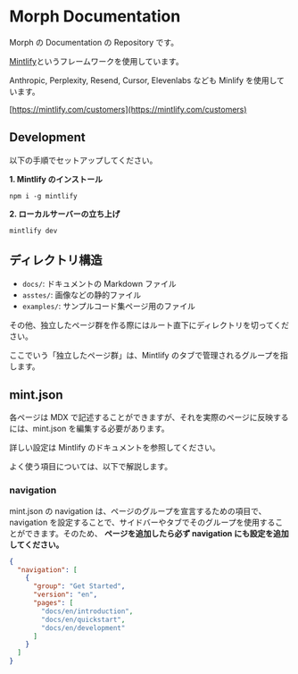 # Morph Documentation

Morph の Documentation の Repository です。

[Mintlify](https://mintlify.com/docs/quickstart)というフレームワークを使用しています。

Anthropic, Perplexity, Resend, Cursor, Elevenlabs なども Minlify を使用しています。

[https://mintlify.com/customers](https://mintlify.com/customers)

## Development

以下の手順でセットアップしてください。

**1. Mintlify のインストール**

```
npm i -g mintlify
```

**2. ローカルサーバーの立ち上げ**

```
mintlify dev
```

## ディレクトリ構造

- `docs/`: ドキュメントの Markdown ファイル
- `asstes/`: 画像などの静的ファイル
- `examples/`: サンプルコード集ページ用のファイル

その他、独立したページ群を作る際にはルート直下にディレクトリを切ってください。

ここでいう「独立したページ群」は、Mintlify のタブで管理されるグループを指します。

## mint.json

各ページは MDX で記述することができますが、それを実際のページに反映するには、mint.json を編集する必要があります。

詳しい設定は Mintlify のドキュメントを参照してください。

よく使う項目については、以下で解説します。

### navigation

mint.json の navigation は、ページのグループを宣言するための項目で、navigation を設定することで、サイドバーやタブでそのグループを使用することができます。そのため、 **ページを追加したら必ず navigation にも設定を追加してください。**

```json
{
  "navigation": [
    {
      "group": "Get Started",
      "version": "en",
      "pages": [
        "docs/en/introduction",
        "docs/en/quickstart",
        "docs/en/development"
      ]
    }
  ]
}
```

